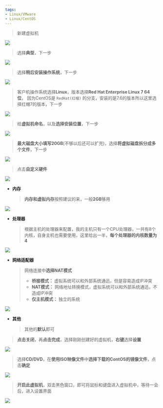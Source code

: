```yaml
---
tags:
- Linux/VMware
- Linux/CentOS
---
```



> 新建虚拟机

![](assets/VMware创建虚拟机/image-20240424135324417.png)




> 选择**典型**，下一步

![](assets/VMware创建虚拟机/image-20240424135510318.png)




> 选择**稍后安装操作系统**，下一步

![](assets/VMware创建虚拟机/image-20240424135519732.png)


> 客户机操作系统选择**Linux**，版本选择**Red Hat Enterprise Linux 7 64 位**，
> 因为CentOS是 `RedHat(红帽)` 的分支，安装的是7.6的版本所以这里选择红帽7的版本，下一步

![](assets/VMware创建虚拟机/image-20240424135542726.png)


> 给**虚拟机命名**，以及**选择安装位置**，下一步

![](assets/VMware创建虚拟机/image-20240424135552420.png)


> **最大磁盘大小填写20GB**(不够以后还可以扩充)，选择**将虚拟磁盘拆分成多个文件**，下一步

![](assets/VMware创建虚拟机/image-20240424135617711.png)


> 点击**自定义硬件**

![](assets/VMware创建虚拟机/image-20240424135635850.png)

- **内存**

  > **内存和虚拟内存**按照建议的来，一般**2GB**够用
  
![](assets/VMware创建虚拟机/image-20240424135702208.png)

- **处理器**

  > 根据主机的处理器来配置，我的主机只有一个CPU处理器，一共有8个内核，自身主机也需要使用，这里给出一半，**每个处理器的内核数量为4**

![](assets/VMware创建虚拟机/image-20240424135712248.png)


- **网络适配器**

  > 网络连接中**选择NAT模式**
  >
  > - **桥接模式：** 虚拟系统可以和外部系统通迅，但是容易造成IP冲突
  > - **NAT模式：** 网络地址转换模式，虚拟系统可以和外部系统通迅，不造成IP冲突
  > - **仅主机模式：** 独立的系统

![](assets/VMware创建虚拟机/image-20240424135726440.png)


- **其他**

  > 其他的**默认**即可



> **点击关闭**，再**点击完成**，选择刚刚创建好的虚拟机，**右键**选择**设置**

![](assets/VMware创建虚拟机/image-20240424135741080.png)


> 选择**CD/DVD**，在**使用ISO映像文件**中**选择下载的ContOS的镜像文件**，点击**确定**

![](assets/VMware创建虚拟机/image-20240424135751237.png)


> **开启此虚拟机**，双击黑色窗口，即可将鼠标和键盘进入虚拟机中，等待一会后，进入设置界面

![](assets/VMware创建虚拟机/image-20240424135802396.png)

